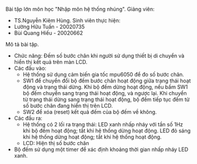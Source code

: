  Bài tập lớn môn học "Nhập môn hệ thống nhúng".
 Giảng viên: 
 - TS.Nguyễn Kiêm Hùng.
 Sinh viên thực hiện:
 - Lường Hữu Tuấn - 20020735
 - Bùi Quang Hiếu - 20020662

 Mô tả bài tập.
-	Chức năng: Đếm số bước chân khi người sử dụng thiết bị di chuyển và hiển thị kết quả trên màn LCD.
-	Các đầu vào:
    * Hệ thống sử dụng cảm biến gia tốc mpu6050 để đo số bước chân.
    * SW1 để chuyển đổi bộ đếm bước chân hoạt động giữa trạng thái hoạt động và trạng thái dừng. Khi bộ đếm dừng hoạt động, nếu bấm SW1 bộ đếm chuyển sang trạng thái hoạt động, và ngược lại. Khi chuyển từ trạng thái dừng sang trạng thái hoạt động, bộ đếm tiếp tục đếm từ số bước chân đang hiển thị trên LCD.
    * SW2 để xóa (reset) kết quả đếm của bộ đếm về không.
-	Các đầu ra: 
    * Hệ thống có 2 lối ra trạng thái: LED xanh nhấp nháy với tần số 1Hz khi bộ đếm hoạt động; tắt khi hệ thống dừng hoạt động. LED đỏ sáng khi hệ thống dừng hoạt động; tắt khi hệ thống hoạt động.
    * LCD: Hiện thị số bước chân 
-	Bộ đếm sử dụng một timer để xác định khoảng thời gian nhấp nháy LED xanh.
